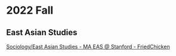 # 2022 Fall

## East Asian Studies
[Sociology/East Asian Studies - MA EAS @ Stanford - FriedChicken](./cases/EastAsianStudies_Sociology-MA@Stanford-FriedChicken.md)